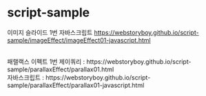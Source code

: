 # script-sample

이미지 슬라이드 1번 자바스크립트
https://webstoryboy.github.io/script-sample/imageEffect/imageEffect01-javascript.html




<br>
패랠랙스 이펙트 1번 
제이쿼리 : https://webstoryboy.github.io/script-sample/parallaxEffect/parallax01.html <br>
자바스크립트 : https://webstoryboy.github.io/script-sample/parallaxEffect/parallax01-javascript.html
